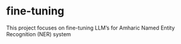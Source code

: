 # fine-tuning 
 This project focuses on fine-tuning  LLM’s for Amharic Named Entity Recognition (NER) system
